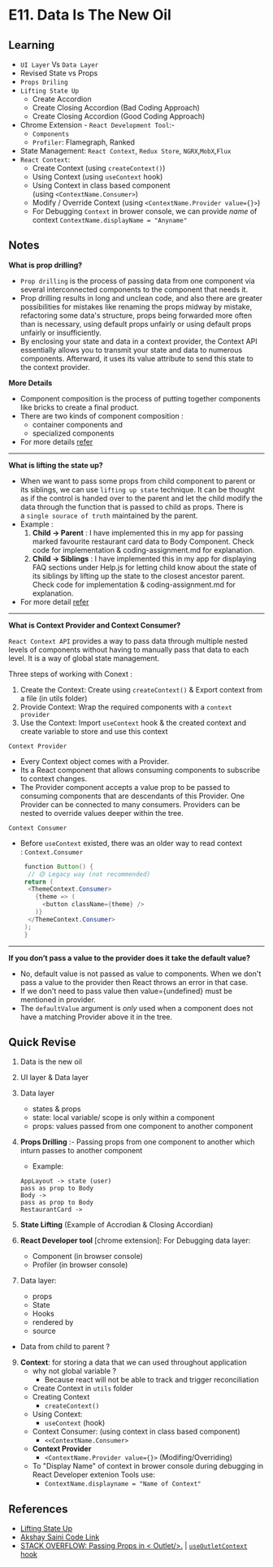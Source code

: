 # E11. Data Is The New Oil

## Learning
- `UI Layer` Vs `Data Layer`
- Revised State vs Props
- `Props Driling`
- `Lifting State Up`
    - Create Accordion
    - Create Closing Accordion (Bad Coding Approach)
    - Create Closing Accordion (Good Coding Approach)
- Chrome Extension - `React Development Tool`:-
    - `Components`
    - `Profiler`: Flamegraph, Ranked
- State Management: `React Context`, `Redux Store`, `NGRX`,`MobX`,`Flux`
- `React Context`:
    - Create Context (using `createContext()`)
    - Using Context (using `useContext` hook)
    - Using Context in class based component (using `<ContextName.Consumer>`)
    - Modify / Override Context (using `<ContextName.Provider value={}>`)
    - For Debugging `Context` in brower console, we can provide *name* of context `ContextName.displayName = "Anyname"`

## Notes

**What is prop drilling?**

- `Prop drilling` is the process of passing data from one component via several interconnected components to the component that needs it.
- Prop drilling results in long and unclean code, and also there are greater possibilities for mistakes like renaming the props midway by mistake, refactoring some data's structure, props being forwarded more often than is necessary, using default props unfairly or using default props unfairly or insufficiently.
- By enclosing your state and data in a context provider, the Context API essentially allows you to transmit your state and data to numerous components. Afterward, it uses its value attribute to send this state to the context provider.

**More Details**

- Component composition is the process of putting together components like bricks to create a final product.
- There are two kinds of component composition :
    - container components and
    - specialized components
- For more details [refer](https://www.scaler.com/topics/react/prop-drilling-in-react/)

---

**What is lifting the state up?**

- When we want to pass some props from child component to parent or its siblings, we can use `lifting up state` technique. It can be thought as if the control is handed over to the parent and let the child modify the data through the function that is passed to child as props. There is a `single sourace of truth` maintained by the parent.
- Example :
    1. **Child -> Parent** : I have implemented this in my app for passing marked favourite restaurant card data to Body Component. Check code for implementation & coding-assignment.md for explanation.
    2. **Child -> Siblings** : I have implemented this in my app for displaying FAQ sections under Help.js for letting child know about the state of its siblings by lifting up the state to the closest ancestor parent. Check code for implementation & coding-assignment.md for explanation.
- For more detail [refer](https://blog.prasanna.codes/lifting-state-up-with-reactjs-usestate-hook)

---

**What is Context Provider and Context Consumer?**

`React Context API` provides a way to pass data through multiple nested levels of components without having to manually pass that data to each level. It is a way of global state management.

Three steps of working with Conext :

1. Create the Context: Create using `createContext()` & Export context from a file (in utils folder)
2. Provide Context: Wrap the required components with a `context provider`
3. Use the Context: Import `useContext` hook & the created context and create variable to store and use this context

`Context Provider`

- Every Context object comes with a Provider.
- Its a React component that allows consuming components to subscribe to context changes.
- The Provider component accepts a value prop to be passed to consuming components that are descendants of this Provider. One Provider can be connected to many consumers. Providers can be nested to override values deeper within the tree.

`Context Consumer`

- Before `useContext` existed, there was an older way to read context : `Context.Consumer`
    
    ```java
     function Button() {
      // 🟡 Legacy way (not recommended)
     return (
      <ThemeContext.Consumer>
        {theme => (
          <button className={theme} />
        )}
      </ThemeContext.Consumer>
     );
     }
    ```

---

**If you don’t pass a value to the provider does it take the default value?**

- No, default value is not passed as value to components. When we don't pass a value to the provider then React throws an error in that case.
- If we don't need to pass value then value={undefined} must be mentioned in provider.
- The `defaultValue` argument is *only* used when a component does not have a matching Provider above it in the tree.

## Quick Revise

1. Data is the new oil

2. UI layer & Data layer

3. Data layer

   - states & props
   - state: local variable/ scope is only within a component
   - props: values passed from one component to another component

4. **Props Drilling** :- Passing props from one component to another which inturn passes to another component

   - Example:

   ```
   AppLayout -> state (user)
   pass as prop to Body
   Body ->
   pass as prop to Body
   RestaurantCard ->
   ```

5. **State Lifting** (Example of Accrodian & Closing Accordian)

6. **React Developer tool** [chrome extension]: For Debugging data layer:
      - Component (in browser console)
      - Profiler (in browser console)

7. Data layer:
   - props
   - State
   - Hooks
   - rendered by
   - source

- Data from child to parent ?

9. **Context**: for storing a data that we can used throughout application
      - why not global variable ?
         - Because react will not be able to track and trigger reconciliation
      - Create Context in `utils` folder
      - Creating Context
         - `createContext()`
      - Using Context:
         - `useContext` (hook)
      - Context Consumer: (using context in class based component)
         - `<<ContextName.Consumer>`
      - **Context Provider**
         - `<ContextName.Provider value={}>` (Modifing/Overriding)
      - To "Display Name" of context in brower console during debugging in React Developer extenion Tools use:
         - `ContextName.displayname = "Name of Context"`

## References

- [Lifting State Up](https://reactjs.org/docs/lifting-state-up.html)
- [Akshay Saini Code Link](https://bitbucket.org/namastedev/namaste-react-live/commits/)
- [STACK OVERFLOW: Passing Props in < Outlet/>.](https://stackoverflow.com/questions/63765196/pass-props-to-outlet-in-react-router-v6) | [`useOutletContext` hook](https://reactrouter.com/en/6.4.4/hooks/use-outlet-context)